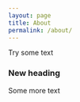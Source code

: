```yaml
---
layout: page
title: About
permalink: /about/
---
```


Try some text
### New heading
Some more text


